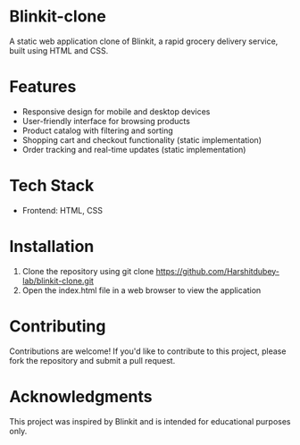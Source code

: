 # Blinkit-clone
A static web application clone of Blinkit, a rapid grocery delivery service, built using HTML and CSS.

# Features
- Responsive design for mobile and desktop devices
- User-friendly interface for browsing products
- Product catalog with filtering and sorting
- Shopping cart and checkout functionality (static implementation)
- Order tracking and real-time updates (static implementation)

# Tech Stack
- Frontend: HTML, CSS

# Installation
1. Clone the repository using git clone https://github.com/Harshitdubey-lab/blinkit-clone.git
2. Open the index.html file in a web browser to view the application

# Contributing
Contributions are welcome! If you'd like to contribute to this project, please fork the repository and submit a pull request.

# Acknowledgments
This project was inspired by Blinkit and is intended for educational purposes only.
